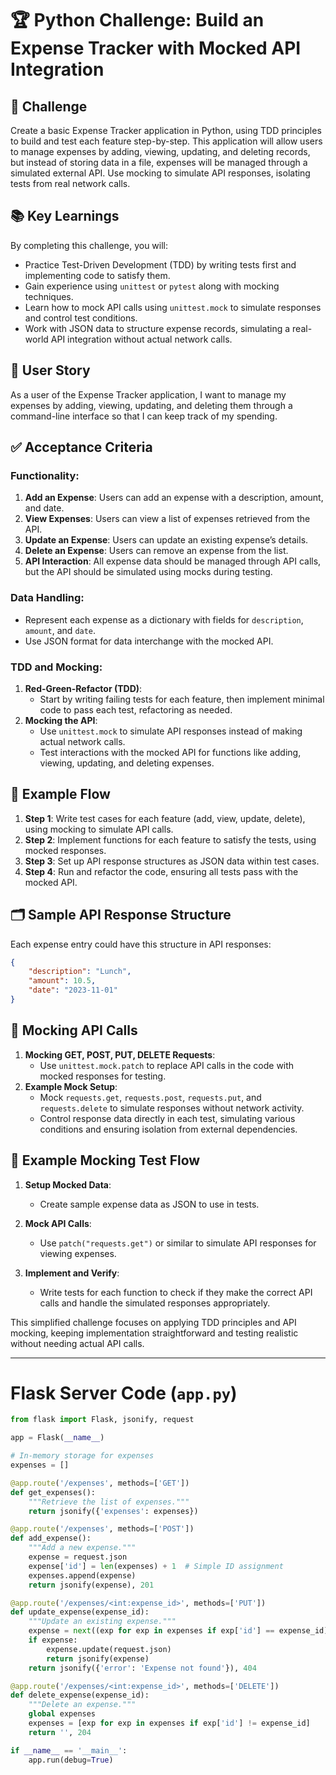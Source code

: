 # 🏆 Python Challenge: Build an Expense Tracker with Mocked API Integration

## 🎯 Challenge

Create a basic Expense Tracker application in Python, using TDD principles to build and test each feature step-by-step. This application will allow users to manage expenses by adding, viewing, updating, and deleting records, but instead of storing data in a file, expenses will be managed through a simulated external API. Use mocking to simulate API responses, isolating tests from real network calls.

## 📚 Key Learnings

By completing this challenge, you will:
- Practice Test-Driven Development (TDD) by writing tests first and implementing code to satisfy them.
- Gain experience using `unittest` or `pytest` along with mocking techniques.
- Learn how to mock API calls using `unittest.mock` to simulate responses and control test conditions.
- Work with JSON data to structure expense records, simulating a real-world API integration without actual network calls.

## 👤 User Story

As a user of the Expense Tracker application, I want to manage my expenses by adding, viewing, updating, and deleting them through a command-line interface so that I can keep track of my spending.

## ✅ Acceptance Criteria

### Functionality:
1. **Add an Expense**: Users can add an expense with a description, amount, and date.
2. **View Expenses**: Users can view a list of expenses retrieved from the API.
3. **Update an Expense**: Users can update an existing expense’s details.
4. **Delete an Expense**: Users can remove an expense from the list.
5. **API Interaction**: All expense data should be managed through API calls, but the API should be simulated using mocks during testing.

### Data Handling:
- Represent each expense as a dictionary with fields for `description`, `amount`, and `date`.
- Use JSON format for data interchange with the mocked API.

### TDD and Mocking:
1. **Red-Green-Refactor (TDD)**:
   - Start by writing failing tests for each feature, then implement minimal code to pass each test, refactoring as needed.
2. **Mocking the API**:
   - Use `unittest.mock` to simulate API responses instead of making actual network calls.
   - Test interactions with the mocked API for functions like adding, viewing, updating, and deleting expenses.

## 🔄 Example Flow

1. **Step 1**: Write test cases for each feature (add, view, update, delete), using mocking to simulate API calls.
2. **Step 2**: Implement functions for each feature to satisfy the tests, using mocked responses.
3. **Step 3**: Set up API response structures as JSON data within test cases.
4. **Step 4**: Run and refactor the code, ensuring all tests pass with the mocked API.

## 🗂 Sample API Response Structure

Each expense entry could have this structure in API responses:

```json
{
    "description": "Lunch",
    "amount": 10.5,
    "date": "2023-11-01"
}
```

## 🔄 Mocking API Calls

1. **Mocking GET, POST, PUT, DELETE Requests**:
   - Use `unittest.mock.patch` to replace API calls in the code with mocked responses for testing.
2. **Example Mock Setup**:
   - Mock `requests.get`, `requests.post`, `requests.put`, and `requests.delete` to simulate responses without network activity.
   - Control response data directly in each test, simulating various conditions and ensuring isolation from external dependencies.

## 🔄 Example Mocking Test Flow

1. **Setup Mocked Data**:
   - Create sample expense data as JSON to use in tests.
   
2. **Mock API Calls**:
   - Use `patch("requests.get")` or similar to simulate API responses for viewing expenses.
   
3. **Implement and Verify**:
   - Write tests for each function to check if they make the correct API calls and handle the simulated responses appropriately.

This simplified challenge focuses on applying TDD principles and API mocking, keeping implementation straightforward and testing realistic without needing actual API calls.

---

# Flask Server Code (`app.py`)

```python
from flask import Flask, jsonify, request

app = Flask(__name__)

# In-memory storage for expenses
expenses = []

@app.route('/expenses', methods=['GET'])
def get_expenses():
    """Retrieve the list of expenses."""
    return jsonify({'expenses': expenses})

@app.route('/expenses', methods=['POST'])
def add_expense():
    """Add a new expense."""
    expense = request.json
    expense['id'] = len(expenses) + 1  # Simple ID assignment
    expenses.append(expense)
    return jsonify(expense), 201

@app.route('/expenses/<int:expense_id>', methods=['PUT'])
def update_expense(expense_id):
    """Update an existing expense."""
    expense = next((exp for exp in expenses if exp['id'] == expense_id), None)
    if expense:
        expense.update(request.json)
        return jsonify(expense)
    return jsonify({'error': 'Expense not found'}), 404

@app.route('/expenses/<int:expense_id>', methods=['DELETE'])
def delete_expense(expense_id):
    """Delete an expense."""
    global expenses
    expenses = [exp for exp in expenses if exp['id'] != expense_id]
    return '', 204

if __name__ == '__main__':
    app.run(debug=True)
```